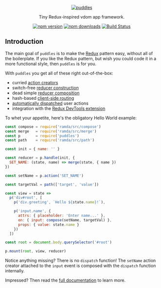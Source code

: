 <p align="center">
  <a href="#"><img src="https://cloud.githubusercontent.com/assets/888052/21037000/31cc30c0-bd98-11e6-9f9e-16faabfb1c25.png" alt="puddles" style="max-width:100%;"></a>
</p>
<p align="center">
  Tiny Redux-inspired vdom app framework.
</p>
<p align="center">
  <a href="https://www.npmjs.com/package/puddles"><img src="https://img.shields.io/npm/v/puddles.svg" alt="npm version" style="max-width:100%;"></a> <a href="https://www.npmjs.com/package/puddles"><img src="https://img.shields.io/npm/dt/puddles.svg" alt="npm downloads" style="max-width:100%;"></a> <a href="https://travis-ci.org/flintinatux/puddles"><img src="https://travis-ci.org/flintinatux/puddles.svg?branch=master" alt="Build Status" style="max-width:100%;"></a>
</p>

## Introduction

The main goal of `puddles` is to make the [Redux](http://redux.js.org/) pattern easy, without all of the boilerplate.  If you like the Redux pattern, but wish you could code it in a more functional style, then `puddles` is for you.

With `puddles` you get all of these right out-of-the-box:

- curried [action creators]()
- switch-free [reducer construction]()
- dead simple [reducer composition]()
- hash-based [client-side routing]()
- [automatically dispatched]() user actions
- integration with the [Redux DevTools extension]()

To whet your appetite, here's the obligatory Hello World example:

```js
const compose = require('ramda/src/compose')
const merge   = require('ramda/src/merge')
const p       = require('puddles')
const path    = require('ramda/src/path')

const init = { name: '' }

const reducer = p.handle(init, {
  SET_NAME: (state, name) => merge(state, { name })
})

const setName = p.action('SET_NAME')

const targetVal = path(['target', 'value'])

const view = state =>
  p('div#root', [
    p('div.greeting', `Hello ${state.name}!`),

    p('input.name', {
      attrs: { placeholder: 'Enter name...' },
      on: { input: compose(setName, targetVal) },
      props: { value: state.name }
    })
  ])

const root = document.body.querySelector('#root')

p.mount(root, view, reducer)
```

Notice anything missing?  There is no `dispatch` function!  The `setName` action creator attached to the `input` event is composed with the `dispatch` function internally.

Impressed?  Then read the [full documentation]() to learn more.
